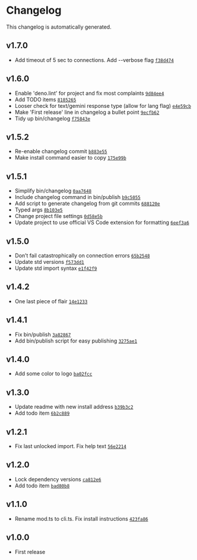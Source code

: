 # Changelog

This changelog is automatically generated.

## v1.7.0

- Add timeout of 5 sec to connections. Add --verbose flag [`f38d474`](../../commit/f38d474be25b08eac575df9c6a36d785eee97ca1)

## v1.6.0

- Enable 'deno.lint' for project and fix most complaints [`9d84ee4`](../../commit/9d84ee4ac462d64edf269932527af3578005ca8e)
- Add TODO items [`8185265`](../../commit/8185265fddccfa324c40919b2a50cc70c5b1245a)
- Looser check for text/gemini response type (allow for lang flag) [`e4e59cb`](../../commit/e4e59cb22205d842fb0bd7979a19e9255a62c3ef)
- Make 'First release' line in changelog a bullet point [`9ecfb62`](../../commit/9ecfb6253836f6b674ac7250b163d1565bc9ff00)
- Tidy up bin/changelog [`f75843e`](../../commit/f75843efeb4e34ba616aa8bc7f39295bffe99668)

## v1.5.2

- Re-enable changelog commit [`b883e55`](../../commit/b883e55b6b1ba394c99c75d7f0ee6759c9bff60e)
- Make install command easier to copy [`175e99b`](../../commit/175e99b95f2fd7606098f196241696880679b222)

## v1.5.1

- Simplify bin/changelog [`0aa7648`](../../commit/0aa76483b770dc19fa6f4103ed9e1f0f2f40fa15)
- Include changelog command in bin/publish [`b9c5055`](../../commit/b9c5055b9b7db8103f1746915e0bbd5e4c87d29f)
- Add script to generate changelog from git commits [`688120e`](../../commit/688120e3f62238921fadb28741c75444c419417f)
- Typed args [`8b103e5`](../../commit/8b103e56ad4e3382455893e4a1ee7f458a4bf069)
- Change project file settings [`0d58e5b`](../../commit/0d58e5ba9f0108f16ab910eefbcf7d57bc2618ae)
- Update project to use official VS Code extension for formatting [`6eef3a6`](../../commit/6eef3a6d8116899c09905d9f524de8a246d0626e)

## v1.5.0

- Don’t fail catastrophically on connection errors [`65b2548`](../../commit/65b25482c7a2c94e5f148208d6dc044db3a65b74)
- Update std versions [`f573dd1`](../../commit/f573dd11c1695bf250d829175a6d81c3fa2c2422)
- Update std import syntax [`e1f42f9`](../../commit/e1f42f921e0fda589666531555308fefc7c2404d)

## v1.4.2

- One last piece of flair [`14e1233`](../../commit/14e123367fcd2082f49078ba82d7f9ad573460ae)

## v1.4.1

- Fix bin/publish [`3a82867`](../../commit/3a8286745098a67c1e3b1aad941662f230f0d49a)
- Add bin/publish script for easy publishing [`3275ae1`](../../commit/3275ae1f810c76ab56d0164f6461431b6a6517e0)

## v1.4.0

- Add some color to logo [`ba02fcc`](../../commit/ba02fcc78fc72df1b1c00fe783a58c86d888fdda)

## v1.3.0

- Update readme with new install address [`b39b3c2`](../../commit/b39b3c254aabf929e562eabb9ff4cd18124c2351)
- Add todo item [`6b2c889`](../../commit/6b2c889b3d0258809feb885dbcb2393830e0e3b6)

## v1.2.1

- Fix last unlocked import. Fix help text [`56e2214`](../../commit/56e22145daec1ebacb34b3f46bcc90a99139c517)

## v1.2.0

- Lock dependency versions [`ca812e6`](../../commit/ca812e6c89d8e9b4a0a84aaf622b03c8ae74e9bc)
- Add todo item [`bad80b8`](../../commit/bad80b8a1f3e0f9d4e7dea9e5483db938699fe0c)

## v1.1.0

- Rename mod.ts to cli.ts. Fix install instructions [`423fa86`](../../commit/423fa86780e7b8f6bd95fe44950619c8ae96a7a0)

## v1.0.0

- First release
